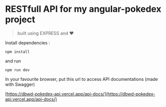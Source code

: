 # RESTfull API for my angular-pokedex project

> built using EXPRESS and :heart:

Install dependencies :

```command
npm install
```

and run

```command
npm run dev
```

In your favourite browser, put this url to access API documentations (made with Swagger)

[https://dbwd-pokedex-api.vercel.app/api-docs/](https://dbwd-pokedex-api.vercel.app/api-docs/)
